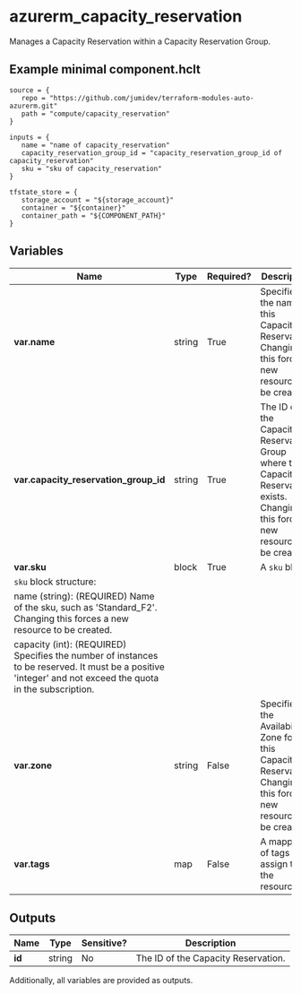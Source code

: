 # azurerm_capacity_reservation

Manages a Capacity Reservation within a Capacity Reservation Group.

## Example minimal component.hclt

```hcl
source = {
   repo = "https://github.com/jumidev/terraform-modules-auto-azurerm.git" 
   path = "compute/capacity_reservation" 
}

inputs = {
   name = "name of capacity_reservation" 
   capacity_reservation_group_id = "capacity_reservation_group_id of capacity_reservation" 
   sku = "sku of capacity_reservation" 
}

tfstate_store = {
   storage_account = "${storage_account}" 
   container = "${container}" 
   container_path = "${COMPONENT_PATH}" 
}

```

## Variables

| Name | Type | Required? |  Description |
| ---- | ---- | --------- |  ----------- |
| **var.name** | string | True | Specifies the name of this Capacity Reservation. Changing this forces a new resource to be created. | 
| **var.capacity_reservation_group_id** | string | True | The ID of the Capacity Reservation Group where the Capacity Reservation exists. Changing this forces a new resource to be created. | 
| **var.sku** | block | True | A `sku` block. | 
| `sku` block structure: || 
|   name (string): (REQUIRED) Name of the sku, such as 'Standard_F2'. Changing this forces a new resource to be created. ||
|   capacity (int): (REQUIRED) Specifies the number of instances to be reserved. It must be a positive 'integer' and not exceed the quota in the subscription. ||
| **var.zone** | string | False | Specifies the Availability Zone for this Capacity Reservation. Changing this forces a new resource to be created. | 
| **var.tags** | map | False | A mapping of tags to assign to the resource. | 



## Outputs

| Name | Type | Sensitive? | Description |
| ---- | ---- | --------- | --------- |
| **id** | string | No  | The ID of the Capacity Reservation. | 

Additionally, all variables are provided as outputs.

